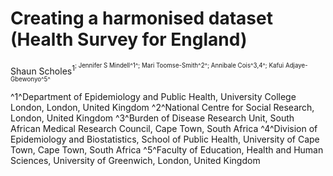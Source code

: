 # Creating a harmonised dataset (Health Survey for England)

Shaun Scholes<sup>1<sup>; Jennifer S Mindell^1^; 
Mari Toomse-Smith^2^; 
Annibale Cois^3,4^; 
Kafui Adjaye-Gbewonyo^5^

^1^Department of Epidemiology and Public Health, University College London, London, United Kingdom
^2^National Centre for Social Research, London, United Kingdom
^3^Burden of Disease Research Unit, South African Medical Research Council, Cape Town, South Africa
^4^Division of Epidemiology and Biostatistics, School of Public Health, University of Cape Town, Cape Town, South Africa
^5^Faculty of Education, Health and Human Sciences, University of Greenwich, London, United Kingdom

